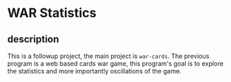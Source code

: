 # WAR Statistics

## description

This is a followup project, the main project is `war-cards`. The previous program is a web based cards war game, this program's goal is to explore the statistics and more importantly oscillations of the game.
